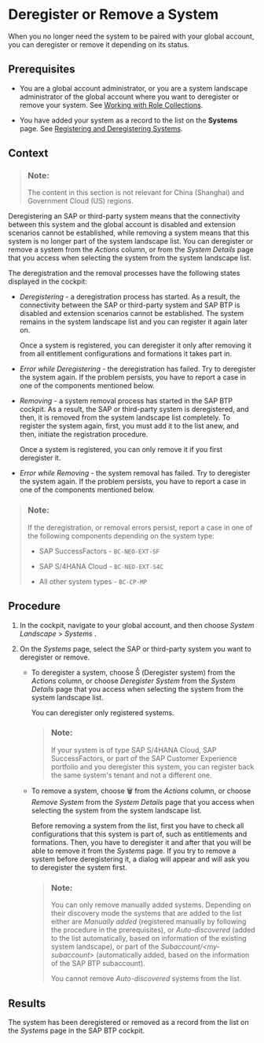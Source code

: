 <!-- loio0c6f4988f9154a96b399ce9b9a2fd5a1 -->

<link rel="stylesheet" type="text/css" href="../css/sap-icons.css"/>

# Deregister or Removе a System

When you no longer need the system to be paired with your global account, you can deregister or remove it depending on its status.



<a name="loio0c6f4988f9154a96b399ce9b9a2fd5a1__prereq_l4m_s5b_fhb"/>

## Prerequisites

-   You are a global account administrator, or you are a system landscape administrator of the global account where you want to deregister or remove your system. See [Working with Role Collections](../50-administration-and-ops/working-with-role-collections-393ea0b.md).

-   You have added your system as a record to the list on the **Systems** page. See [Registering and Deregistering Systems](registering-and-deregistering-systems-2ffdaff.md).




## Context

> ### Note:  
> The content in this section is not relevant for China \(Shanghai\) and Government Cloud \(US\) regions.

Deregistering an SAP or third-party system means that the connectivity between this system and the global account is disabled and extension scenarios cannot be established, while removing a system means that this system is no longer part of the system landscape list. You can deregister or remove a system from the *Actions* column, or from the *System Details* page that you access when selecting the system from the system landscape list.

The deregistration and the removal processes have the following states displayed in the cockpit:

-   *Deregistering* - a deregistration process has started. As a result, the connectivity between the SAP or third-party system and SAP BTP is disabled and extension scenarios cannot be established. The system remains in the system landscape list and you can register it again later on.

    Once a system is registered, you can deregister it only after removing it from all entitlement configurations and formations it takes part in.

-   *Error while Deregistering* - the deregistration has failed. Try to deregister the system again. If the problem persists, you have to report a case in one of the components mentioned below.
-   *Removing* - a system removal process has started in the SAP BTP cockpit. As a result, the SAP or third-party system is deregistered, and then, it is removed from the system landscape list completely. To register the system again, first, you must add it to the list anew, and then, initiate the registration procedure.

    Once a system is registered, you can only remove it if you first deregister it.

-   *Error while Removing* - the system removal has failed. Try to deregister the system again. If the problem persists, you have to report a case in one of the components mentioned below.

> ### Note:  
> If the deregistration, or removal errors persist, report a case in one of the following components depending on the system type:
> 
> -   SAP SuccessFactors - `BC-NEO-EXT-SF`
> 
> -   SAP S/4HANA Cloud - `BC-NEO-EXT-S4C`
> 
> -   All other system types - `BC-CP-MP`



## Procedure

1.  In the cockpit, navigate to your global account, and then choose *System Landscape* \> *Systems* .

2.  On the *Systems* page, select the SAP or third-party system you want to deregister or remove.

    -   To deregister a system, choose <span class="SAP-icons-V5"></span> \(Deregister system\) from the *Actions* column, or choose *Deregister System* from the *System Details* page that you access when selecting the system from the system landscape list.

        You can deregister only registered systems.

        > ### Note:  
        > If your system is of type SAP S/4HANA Cloud, SAP SuccessFactors, or part of the SAP Customer Experience portfolio and you deregister this system, you can register back the same system's tenant and not a different one.

    -   To remove a system, choose :wastebasket: from the *Actions* column, or choose *Remove System* from the *System Details* page that you access when selecting the system from the system landscape list.

        Before removing a system from the list, first you have to check all configurations that this system is part of, such as entitlements and formations. Then, you have to deregister it and after that you will be able to remove it from the *Systems* page. If you try to remove a system before deregistering it, a dialog will appear and will ask you to deregister the system first.

        > ### Note:  
        > You can only remove manually added systems. Depending on their discovery mode the systems that are added to the list either are *Manually added* \(registered manually by following the procedure in the prerequisites\), or *Auto-discovered* \(added to the list automatically, based on information of the existing system landscape\), or part of the *Subaccount/<my-subaccount\>* \(automatically added, based on the information of the SAP BTP subaccount\).
        > 
        > You cannot remove *Auto-discovered* systems from the list.





<a name="loio0c6f4988f9154a96b399ce9b9a2fd5a1__result_xgx_jhw_p5b"/>

## Results

The system has been deregistered or removed as a record from the list on the *Systems* page in the SAP BTP cockpit.

